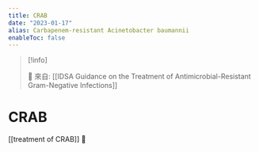 ```yaml
---
title: CRAB
date: "2023-01-17"
alias: Carbapenem-resistant Acinetobacter baumannii
enableToc: false
---
```


> [!info]
>
> 🌱 來自: [[IDSA Guidance on the Treatment of Antimicrobial-Resistant Gram-Negative Infections]]

# CRAB

[[treatment of CRAB]] 💊 



